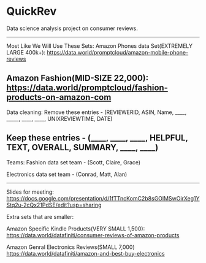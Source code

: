 # QuickRev
Data science analysis project on consumer reviews.

---------------------------------
Most Like We Will Use These Sets:
Amazon Phones data Set(EXTREMELY LARGE 400k+): 
https://data.world/promptcloud/amazon-mobile-phone-reviews

Amazon Fashion(MID-SIZE 22,000):
https://data.world/promptcloud/fashion-products-on-amazon-com
----------------------------------

Data cleaning:
Remove these entries - (REVIEWERID, ASIN, Name, ____, _____, ____, ____, UNIXREVIEWTIME, DATE)

Keep these entries - (____, ____, ____, HELPFUL, TEXT, OVERALL, SUMMARY, ____, ____)
------------------------------------------------------------------------------------------------------


Teams:
Fashion data set team - (Scott, Claire, Grace)

Electronics data set team - (Conrad, Matt, Alan)

-------------------------------------------------------------------------------

Slides for meeting:
https://docs.google.com/presentation/d/1fTTncKomC2b8sGOlMSwOirXeg1YStq2u-2cQx21PdSE/edit?usp=sharing

Extra sets that are smaller:

Amazon Specific Kindle Products(VERY SMALL 1,500):
https://data.world/datafiniti/consumer-reviews-of-amazon-products

Amazon Genral Electronics Reviews(SMALL 7,000)
https://data.world/datafiniti/amazon-and-best-buy-electronics
